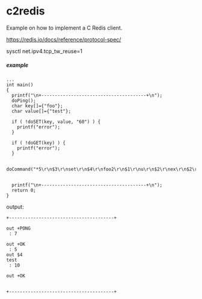 # c2redis

Example on how to implement a C Redis client.

https://redis.io/docs/reference/protocol-spec/

sysctl net.ipv4.tcp_tw_reuse=1 

##### example
```
...
int main()
{
  printf("\n+---------------------------------------+\n");
  doPing();
  char key[]={"foo"};
  char value[]={"test"};
  
  if ( !doSET(key, value, "60") ) {
    printf("error");
  }

  if ( !doGET(key) ) {
    printf("error");
  }
  
  doCommand("*5\r\n$3\r\nset\r\n$4\r\nfoo2\r\n$1\r\nu\r\n$2\r\nex\r\n$2\r\n60\r\n");


  printf("\n+---------------------------------------+\n");
  return 0;
}
```

output:
```
+---------------------------------------+

out +PONG
 : 7

out +OK
 : 5
out $4
test
 : 10

out +OK


+---------------------------------------+ 
```
